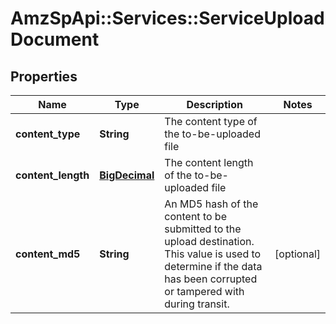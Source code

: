 # AmzSpApi::Services::ServiceUploadDocument

## Properties
Name | Type | Description | Notes
------------ | ------------- | ------------- | -------------
**content_type** | **String** | The content type of the to-be-uploaded file | 
**content_length** | [**BigDecimal**](BigDecimal.md) | The content length of the to-be-uploaded file | 
**content_md5** | **String** | An MD5 hash of the content to be submitted to the upload destination. This value is used to determine if the data has been corrupted or tampered with during transit. | [optional] 

